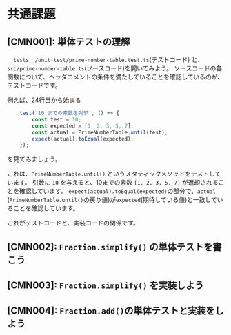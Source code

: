 # 共通課題

## [CMN001]: 単体テストの理解

`__tests__/unit-test/prime-number-table.test.ts`(テストコード) と、`src/prime-number-table.ts`(ソースコード)を開いてみよう。
ソースコードの各関数について、ヘッダコメントの条件を満たしていることを確認しているのが、テストコードです。

例えば、24行目から始まる

```ts
    test('10 までの素数を列挙', () => {
        const test = 10;
        const expected = [1, 2, 3, 5, 7];
        const actual = PrimeNumberTable.until(test);
        expect(actual).toEqual(expected);
    });
```

を見てみましょう。

これは、`PrimeNumberTable.until()` というスタティックメソッドをテストしています。
引数に `10` を与えると、10までの素数 `[1, 2, 3, 5, 7]` が返却されることを確認しています。
`expect(actual).toEqual(expected)`の部分で、`actual` (`PrimeNumberTable.until()`の戻り値)が`expected`(期待している値)と一致していることを確認しています。

これがテストコードと、実装コードの関係です。

## [CMN002]: `Fraction.simplify()` の単体テストを書こう

## [CMN003]: `Fraction.simplify()` を実装しよう

## [CMN004]: `Fraction.add()`の単体テストと実装をしよう

